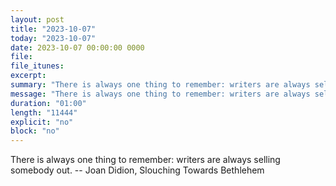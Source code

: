 ```yaml
---
layout: post
title: "2023-10-07"
today: "2023-10-07"
date: 2023-10-07 00:00:00 0000
file:
file_itunes:
excerpt:
summary: "There is always one thing to remember: writers are always selling somebody out. -- Joan Didion, Slouching Towards Bethlehem "
message: "There is always one thing to remember: writers are always selling somebody out. -- Joan Didion, Slouching Towards Bethlehem "
duration: "01:00"
length: "11444"
explicit: "no"
block: "no"
---
```

There is always one thing to remember: writers are always selling somebody out. -- Joan Didion, Slouching Towards Bethlehem 

